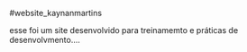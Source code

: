 #website_kaynanmartins


esse foi um site desenvolvido para treinamemto e práticas de desenvolvmento....
